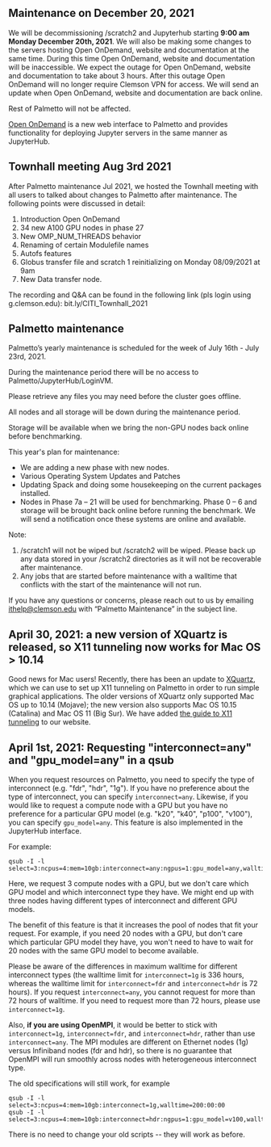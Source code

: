 ## Maintenance on December 20, 2021
We will be decommissioning /scratch2 and Jupyterhub starting **9:00 am Monday December 20th, 2021**.
We will also be making some changes to the servers hosting Open OnDemand, website and documentation at the same time. During this time Open OnDemand, website and documentation will be inaccessible. We expect the outage for Open OnDemand, website and documentation to take about 3 hours.
After this outage Open OnDemand will no longer require Clemson VPN for access.
We will send an update when Open OnDemand, website and documentation are back online.

Rest of Palmetto will not be affected.

[Open OnDemand](https://openod02.palmetto.clemson.edu) is a new web interface to Palmetto and provides functionality for deploying Jupyter servers in the same manner as JupyterHub.

## Townhall meeting Aug 3rd 2021
After Palmetto maintenance Jul 2021, we hosted the Townhall meeting with all users to talked about changes to Palmetto after maintenance.
The following points were discussed in detail:

1. Introduction Open OnDemand
2. 34 new A100 GPU nodes in phase 27
3. New OMP_NUM_THREADS behavior
4. Renaming of certain Modulefile names
5. Autofs features 
6. Globus transfer file and scratch 1 reinitializing on Monday 08/09/2021 at 9am
7. New Data transfer node. 

The recording and Q&A can be found in the following link (pls login using g.clemson.edu): 
bit.ly/CITI_Townhall_2021

## Palmetto maintenance
Palmetto’s yearly maintenance is scheduled for the week of July 16th - July 23rd, 2021. 

During the maintenance period there will be no access to Palmetto/JupyterHub/LoginVM.

Please retrieve any files you may need before the cluster goes offline.


All nodes and all storage will be down during the maintenance period.

Storage will be available when we bring the non-GPU nodes back online before benchmarking.

This year's plan for maintenance:

- We are adding a new phase with new nodes.
- Various Operating System Updates and Patches
- Updating Spack and doing some housekeeping on the current packages installed.
- Nodes in Phase 7a – 21 will be used for benchmarking. Phase 0 – 6 and storage will be brought back online before running the benchmark. We will send a notification once these systems are online and available.

Note:

1)	/scratch1 will not be wiped but /scratch2 will be wiped. Please back up any data stored in your /scratch2 directories as it will not be recoverable after maintenance.
2)	Any jobs that are started before maintenance with a walltime that conflicts with the start of the maintenance will not run.

If you have any questions or concerns, please reach out to us by emailing ithelp@clemson.edu with “Palmetto Maintenance” in the subject line.


## April 30, 2021: a new version of XQuartz is released, so X11 tunneling now works for Mac OS > 10.14

Good news for Mac users! Recently, there has been an update to [XQuartz](https://www.xquartz.org/), which we can use to set up X11 tunneling on Palmetto in order to run simple graphical applications. The older versions of XQuartz only supported Mac OS up to 10.14 (Mojave); the new version also supports Mac OS 10.15 (Catalina) and Mac OS 11 (Big Sur). We have added [the guide to X11 tunneling](https://www.palmetto.clemson.edu/palmetto/basic/x11_tunneling/) to our website. 


## April 1st, 2021: Requesting "interconnect=any" and "gpu_model=any" in a qsub

When you request resources on Palmetto, you need to specify the type of interconnect (e.g. "fdr", "hdr", "1g"). If you have no preference about the type of interconnect, you can specify `interconnect=any`. Likewise, if you would like to request a compute node with a GPU but you have no preference for a particular GPU model (e.g. "k20", "k40", "p100", "v100"), you can specify `gpu_model=any`. This feature is also implemented in the JupyterHub interface.

For example:

~~~
qsub -I -l select=3:ncpus=4:mem=10gb:interconnect=any:ngpus=1:gpu_model=any,walltime=1:00:00
~~~

Here, we request 3 compute nodes with a GPU, but we don't care which GPU model and which interconnect type they have. We might end up with three nodes having different types of interconnect and different GPU models.

The benefit of this feature is that it increases the pool of nodes that fit your request. For example, if you need 20 nodes with a GPU, but don't care which particular GPU model they have, you won't need to have to wait for 20 nodes with the same GPU model to become available.

Please be aware of the differences in maximum walltime for different interconnect types (the walltime limit for `interconnect=1g` is 336 hours, whereas the walltime limit for `interconnect=fdr` and `interconnect=hdr` is 72 hours). If you request `interconnect=any`, you cannot request for more than 72 hours of walltime. If you need to request more than 72 hours, please use `interconnect=1g`.

Also, **if you are using OpenMPI**, it would be better to stick with `interconnect=1g`, `interconnect=fdr`, and `interconnect=hdr`, rather than use `interconnect=any`. The MPI modules are different on Ethernet nodes (1g) versus Infiniband nodes (fdr and hdr), so there is no guarantee that OpenMPI will run smoothly across nodes with heterogeneous interconnect type.

The old specifications will still work, for example
~~~
qsub -I -l select=3:ncpus=4:mem=10gb:interconnect=1g,walltime=200:00:00
qsub -I -l select=3:ncpus=4:mem=10gb:interconnect=hdr:ngpus=1:gpu_model=v100,walltime=1:00:00
~~~
There is no need to change your old scripts -- they will work as before.
